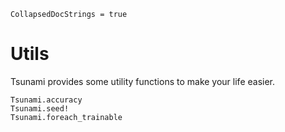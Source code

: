 ```@meta
CollapsedDocStrings = true
```

# Utils

Tsunami provides some utility functions to make your life easier.

```@docs
Tsunami.accuracy
Tsunami.seed!
Tsunami.foreach_trainable
```
